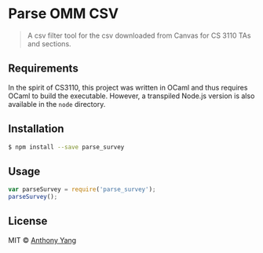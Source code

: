 # Parse OMM CSV

> A csv filter tool for the csv downloaded from Canvas for CS 3110 TAs and sections.

## Requirements

In the spirit of CS3110, this project was written in OCaml and thus requires
OCaml to build the executable. However, a transpiled Node.js version is also
available in the `node` directory.

## Installation

```sh
$ npm install --save parse_survey
```

## Usage

```js
var parseSurvey = require('parse_survey');
parseSurvey();
```

## License

MIT © [Anthony Yang]()
